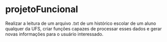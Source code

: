 # projetoFuncional
 Realizar a leitura de um arquivo .txt de um histórico escolar de um aluno qualquer da UFS, 
 criar funções capazes de processar esses dados e gerar novas informações para o usuário interessado. 
